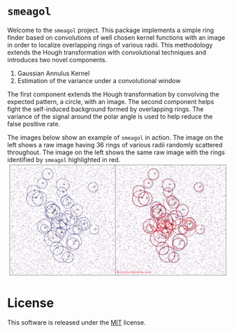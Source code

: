 

# `smeagol`
Welcome to the `smeagol` project.
This package implements a simple ring finder based on convolutions of
well chosen kernel functions with an image in order to localize
overlapping rings of various radii. 
This methodology extends the Hough transformation with convolutional
techniques and introduces two
novel components.
1. Gaussian Annulus Kernel
1. Estimation of the variance under a convolutional window

The first component extends the Hough transformation by convolving the
expected pattern, a circle, with an image.  The second component helps
fight the self-induced background formed by overlapping rings.  The
variance of the signal around the polar angle is used to help
reduce the false positive rate.

The images below show an example of `smeagol` in action.
The image on the left shows a raw image having 36 rings of various radii
randomly scattered throughout.  The image on the left shows the same raw
image with the rings identified by `smeagol` highlighted in red.
![example rings](doc/img/example_30_rings.png)


# License
This software is released under the [MIT](LICENSE.txt) license.

